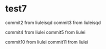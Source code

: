 # test7

commit2 from liuleisqd
commit3 from liuleisqd

commit4 from liulei
commit5 from liulei

commit10 from liulei
commit11 from liulei
